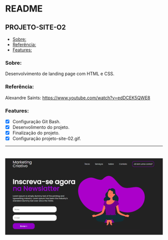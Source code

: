 # README

## PROJETO-SITE-O2

- [Sobre:](#Sobre:)
- [Referência:](#Referência:)
- [Features:](#Features:)

### Sobre:
Desenvolvimento de landing page com HTML e CSS.

### Referência:
Alexandre Saints: https://www.youtube.com/watch?v=edDCEK5QWE8

### Features:
- [x] Configuração Git Bash.
- [x] Desenvolimento do projeto.
- [x] Finalização do projeto.
- [x] Configuração projeto-site-02.gif.

---

<h1 align="center">
    <img alt="projeto-site-02" title="projeto-site-02" src="./components/gif/projeto-site-02.gif">
</h1>
